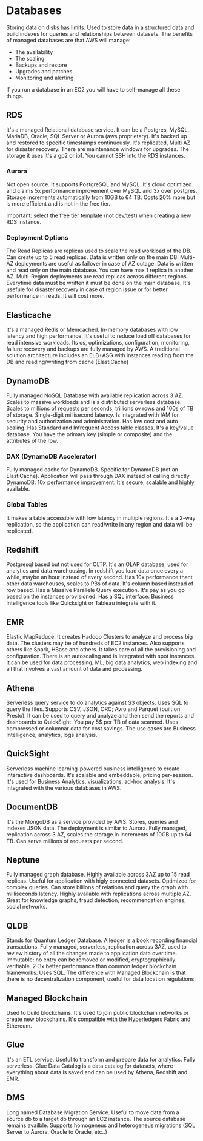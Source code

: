 # Databases
Storing data on disks has limits. Used to store data in a structured data and build indexes for queries and relationships between datasets.
The benefits of managed databases are that AWS will manage:
- The availability
- The scaling
- Backups and restore
- Upgrades and patches
- Monitoring and alerting

If you run a database in an EC2 you will have to self-manage all these things.

## RDS
It's a managed Relational database service. It can be a Postgres, MySQL, MariaDB, Oracle, SQL Server or Aurora (aws proprietary). It's backed up and restored to specific timestamps continuously. It's replicated, Multi AZ for disaster recovery. There are maintenance windows for upgrades. The storage it uses it's a gp2 or io1. You cannot SSH into the RDS instances.

### Aurora
Not open source. It supports PostgreSQL and MySQL. It's cloud optimized and claims 5x performance improvement over MySQL and 3x over postgres. Storage increments automatically from 10GB to 64 TB. Costs 20% more but is more efficient and is not in the free tier.

Important: select the free tier template (not dev/test) when creating a new RDS instance.

### Deployment Options
The Read Replicas are replicas used to scale the read workload of the DB. Can create up to 5 read replicas. Data is written only on the main DB.
Multi-AZ deployments are useful as failover in case of AZ outage. Data is written and read only on the main database. You can have max 1 replica in another AZ.
Multi-Region deployments are read replicas across different regions. Everytime data must be written it must be done on the main database. It's usefule for disaster recovery in case of region issue or for better performance in reads. It will cost more.

## Elasticache
It's a managed Redis or Memcached. In-memory databases with low latency and high performance. It's useful to reduce load off databases for read intensive workloads. Its os, optimizations, configuration, monitoring, failure recovery and backups are fully managed by AWS.
A traditional solution architecture includes an ELB+ASG with instances reading from the DB and reading/writing from cache (ElastiCache)

## DynamoDB
Fully managed NoSQL Database with available replication across 3 AZ. Scales to massive workloads and is a distributed serverless database. Scales to millions of requests per seconds, trillions ov rows and 100s of TB of storage. Single-digit millisecond latency. Is integrated with IAM for security and authorization and administration. Has low cost and auto scaling. Has Standard and Infrequent Access table classes.
It's a key/value database. You have the primary key (simple or composite) and the attributes of the row.

### DAX (DynamoDB Accelerator)
Fully managed cache for DynamoDB. Specific for DynamoDB (not an ElastiCache). Application will pass through DAX instead of calling directly DynamoDB. 10x performance improvement. It's secure, scalable and highly available. 

### Global Tables
It makes a table accessible with low latency in multiple regions. It's a 2-way replication, so the application can read/write in any region and data will be replicated. 

## Redshift
Postgresql based but not used for OLTP. It's an OLAP database, used for analytics and data warehousing. In redshift you load data once every a while, maybe an hour instead of every second. Has 10x performance thant other data warehouses, scales to PBs of data. It's column based instead of row based. Has a Massive Parallele Query execution. It's pay as you go based on the instances provisioned. Has a SQL interface. Business Intelligence tools like Quicksight or Tableau integrate with it.

## EMR 
Elastic MapReduce. It creates Hadoop Clusters to analyze and process big data. The clusters may be of hundreds of EC2 instances. Also supports others like Spark, HBase and others. It takes care of all the provisioning and configuration. There is an autoscaling and is integrated with spot instances. It can be used for data processing, ML, big data analytics, web indexing and all that involves a vast amount of data and processing.

## Athena
Serverless query service to do analytics against S3 objects. Uses SQL to query the files. Supports CSV, JSON, ORC; Avro and Parquet (built on Presto). It can be used to query and analyze and then send the reports and dashboards to QuickSight. You pay 5$ per TB of data scanned. Uses compressed or columnar data for cost savings. The use cases are Business Intelligence, analytics, logs analysis.

## QuickSight
Serverless machine learning-powered business intelligence to create interactive dashboards. It's scalable and embeddable, pricing per-session. It's used for Business Analytics, visualizations, ad-hoc analysis. It's integrated with the various databases in AWS.

## DocumentDB
It's the MongoDB as a service provided by AWS. Stores, queries and indexes JSON data. The deployment is similar to Aurora. Fully managed, replication across 3 AZ, scales the storage in increments of 10GB up to 64 TB. Can serve millions of requests per second.

## Neptune
Fully managed graph database.
Highly available across 3AZ up to 15 read replicas. Useful for application with higly connected datasets. Optimized for complex queries. Can store billions of relations and query the graph with milliseconds latency. Highly available with replications across multiple AZ. Great for knowledge graphs, fraud detection, recommendation engines, social networks.

## QLDB
Stands for Quantum Ledger Database. A ledger is a book recording financial transactions. Fully managed, serverless, replication across 3AZ, used to review history of all the changes made to application data over time. Immutable: no entry can be removed or modified, cryptographically verifiable. 2-3x better performance than common ledger blockchain frameworks. Uses SQL. The difference with Managed Blockchain is that there is no decentralization component, useful for data location regulations.

## Managed Blockchain
Used to build blockchains. It's used to join public blockchain networks or create new blockchains. It's compatible with the Hyperledgers Fabric and Ethereum.

## Glue
It's an ETL service. Useful to transform and prepare data for analytics. Fully serverless. Glue Data Catalog is a data catalog for datasets, where everything about data is saved and can be used by Athena, Redshift and EMR.

## DMS
Long named Database Migration Service. Useful to move data from a source db to a target db through an EC2 instance. The source database remains availble. Supports homogeneus and heterogeneus migrations (SQL Server to Aurora, Oracle to Oracle, etc..)